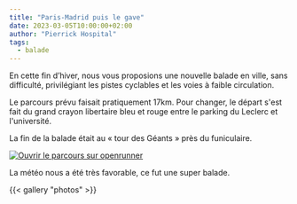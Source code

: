 ```yaml
---
title: "Paris-Madrid puis le gave"
date: 2023-03-05T10:00:00+02:00
author: "Pierrick Hospital"
tags:
  - balade
---
```


En cette fin d’hiver, nous vous proposions une nouvelle balade en ville, sans difficulté, privilégiant les pistes cyclables et les voies à faible circulation.

Le parcours prévu faisait pratiquement 17km. Pour changer, le départ s'est fait du grand crayon libertaire bleu et rouge entre le parking du Leclerc et l'université.

La fin de la balade était au « tour des Géants » près du funiculaire.

<p><a href="https://www.openrunner.com/route-details/16289822"><img src="parcours.jpg" title="Ouvrir le parcours sur openrunner"></a></p>

La météo nous a été très favorable, ce fut une super balade.

{{< gallery "photos" >}}
